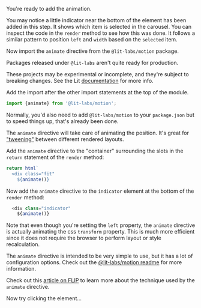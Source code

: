 You're ready to add the animation.

You may notice a little indicator near the bottom of the element has been
added in this step. It shows which item is selected in the carousel. You can
inspect the code in the `render` method to see how this was done. It follows a
similar pattern to position `left` and `width` based on the `selected` item.

Now import the `animate` directive from the `@lit-labs/motion` package.

<litdev-aside type="warn">

  Packages released under `@lit-labs` aren't quite ready for production.

  These projects may be experimental or incomplete, and they're
  subject to breaking changes. See the Lit [documentation](/docs/libraries/labs/)
  for more info.

</litdev-aside>

Add the import after the other import statements at the top of the module.

```ts
import {animate} from '@lit-labs/motion';
```

<litdev-aside type="info" no-header>

Normally, you'd also need to add `@lit-labs/motion` to your
`package.json` but to speed things up, that's already been done.

</litdev-aside>

The `animate` directive will take care of animating the position. It's
great for ["tweening"](https://en.wikipedia.org/wiki/Inbetweening)
between different rendered layouts.

Add the `animate` directive to the "container" surrounding the slots in the
`return` statement of the `render` method:

```ts
return html`
  <div class="fit"
    ${animate()}
```

Now add the `animate` directive to the `indicator` element at the bottom of
the `render` method:

```ts
  <div class="indicator"
    ${animate()}
```

Note that even though you're setting the `left` property,
the `animate` directive is actually animating the css `transform` property.
This is much more efficient since it does not require the browser to perform
layout or style recalculation.

The `animate` directive is intended to be very simple to use, but it has a lot
of configuration options. Check out the [@lit-labs/motion readme](https://github.com/lit/lit/blob/main/packages/labs/motion/README.md#lit-labsmotion)
for more information.

<litdev-aside type="info" no-header>

Check out this [article on FLIP](https://aerotwist.com/blog/flip-your-animations/)
to learn more about the technique used by the `animate` directive.

</litdev-aside>

Now try clicking the element...
